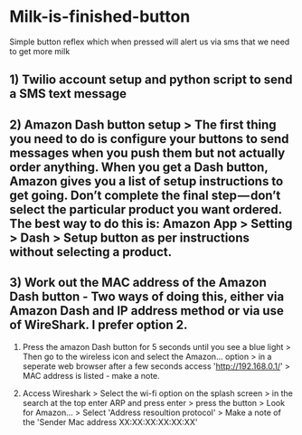 # Milk-is-finished-button
Simple button reflex which when pressed will alert us via sms that we need to get more milk

## 1) Twilio account setup and python script to send a SMS text message

## 2) Amazon Dash button setup > The first thing you need to do is configure your buttons to send messages when you push them but not actually order anything. When you get a Dash button, Amazon gives you a list of setup instructions to get going. **Don’t complete the final step — don’t select the particular product you want ordered.** The best way to do this is: Amazon App > Setting > Dash > Setup button as per instructions without selecting a product.

## 3) Work out the MAC address of the Amazon Dash button - Two ways of doing this, either via Amazon Dash and IP address method or via use of WireShark. I prefer option 2.

   1) Press the amazon Dash button for 5 seconds until you see a blue light > Then go to the wireless icon and select the Amazon... option > in a seperate web browser after a few seconds access 'http://192.168.0.1/' > MAC address is listed - make a note.

   2) Access Wireshark > Select the wi-fi option on the splash screen > in the search at the top enter ARP and press enter > press the button > Look for Amazon... > Select 'Address resoultion protocol' > Make a note of the 'Sender Mac address XX:XX:XX:XX:XX:XX'
